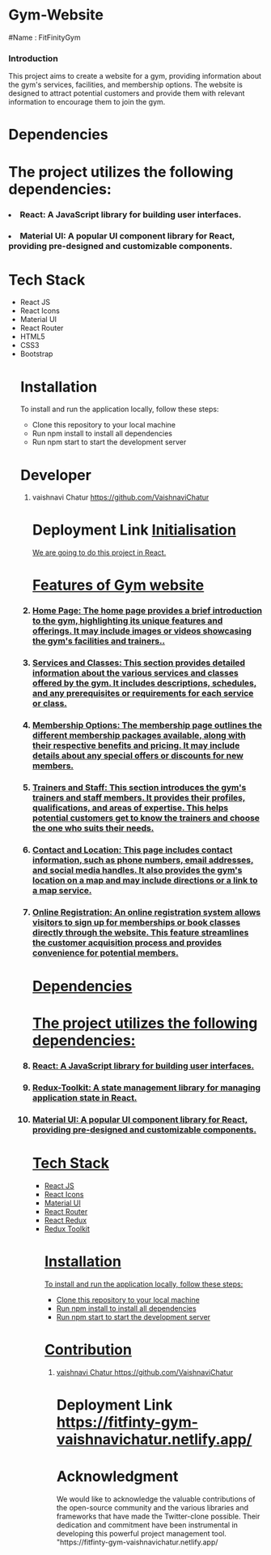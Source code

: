 # Gym-Website
#Name : FitFinityGym

<h3>Introduction</h3>
This project aims to create a website for a gym, providing information about the gym's services, facilities, and membership options. The website is designed to attract potential customers and provide them with relevant information to encourage them to join the gym.


# Dependencies
<h1>The project utilizes the following dependencies:</h1>
<h3><li>React: A JavaScript library for building user interfaces.</h3></li>
<h3><li>Material UI: A popular UI component library for React, providing pre-designed and customizable components.</h3></li>


 <h1> Tech Stack </h1>
 <ul>
  <li>React JS</li>
  <li>React Icons</li>
  <li>Material UI</li>
  <li>React Router</li>
  <li>HTML5</li>
  <li>CSS3</li>
    <li>Bootstrap</li>
  <h1>Installation</h1>
To install and run the application locally, follow these steps:
<ul>
<li>Clone this repository to your local machine</li>
<li>Run npm install to install all dependencies</li>
<li>Run npm start to start the development server</li>
</ul>
  <h1>Developer</h1>
<ol>

<li> vaishnavi Chatur <a href="https://github.com/VaishnaviChatur"> https://github.com/VaishnaviChatur</a></li>

 <h1>Deployment Link <a href="# Twitter-Clone
This is a Twitter clone project that aims to replicate some of the basic functionalities of the Twitter platform. It provides a platform for users to post tweets, follow other users, and engage in conversations.


# Initialisation
We are going to do this project in React.
<h1>Features of Gym website</h1>
<h3><li>Home Page: The home page provides a brief introduction to the gym, highlighting its unique features and offerings. It may include images or videos showcasing the gym's facilities and trainers..</li></h3>
<h3><li>Services and Classes: This section provides detailed information about the various services and classes offered by the gym. It includes descriptions, schedules, and any prerequisites or requirements for each service or class.</li></h3>
<h3><li>Membership Options: The membership page outlines the different membership packages available, along with their respective benefits and pricing. It may include details about any special offers or discounts for new members.</li></h3>
<h3><li>Trainers and Staff: This section introduces the gym's trainers and staff members. It provides their profiles, qualifications, and areas of expertise. This helps potential customers get to know the trainers and choose the one who suits their needs.</li></h3>
<h3><li>Contact and Location: This page includes contact information, such as phone numbers, email addresses, and social media handles. It also provides the gym's location on a map and may include directions or a link to a map service.</li></h3>
<h3><li>Online Registration: An online registration system allows visitors to sign up for memberships or book classes directly through the website. This feature streamlines the customer acquisition process and provides convenience for potential members.</li></h3>

# Dependencies
<h1>The project utilizes the following dependencies:</h1>
<h3><li>React: A JavaScript library for building user interfaces.</h3></li>
<h3><li>Redux-Toolkit: A state management library for managing application state in React.</h3></li>
<h3><li>Material UI: A popular UI component library for React, providing pre-designed and customizable components.</h3></li>


 <h1> Tech Stack </h1>
 <ul>
  <li>React JS</li>
  <li>React Icons</li>
  <li>Material UI</li>
  <li>React Router</li>
  <li>React Redux</li>
  <li>Redux Toolkit</li>
  <h1>Installation</h1>
To install and run the application locally, follow these steps:
<ul>
<li>Clone this repository to your local machine</li>
<li>Run npm install to install all dependencies</li>
<li>Run npm start to start the development server</li>
</ul>
  <h1>Contribution</h1>
<ol>

<li> vaishnavi Chatur <a href="https://github.com/VaishnaviChatur"> https://github.com/VaishnaviChatur</a></li>

 <h1>Deployment Link <a href="https://fitfinty-gym-vaishnavichatur.netlify.app/">https://fitfinty-gym-vaishnavichatur.netlify.app/</a> </h1>
  <h1>Acknowledgment</h1>
  We would like to acknowledge the valuable contributions of the open-source community and the various libraries and frameworks that have made the Twitter-clone possible. Their dedication and commitment have been instrumental in developing this powerful project management tool.
"https://fitfinty-gym-vaishnavichatur.netlify.app/</a> </h1>
 
